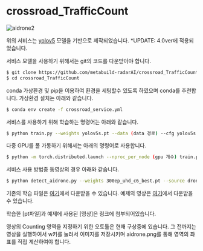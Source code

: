 # crossroad_TrafficCount

![aidrone2](https://user-images.githubusercontent.com/78409601/109888906-b57aeb80-7cc7-11eb-8423-6380a3acba35.png)

위의 서비스는 [yolov5](https://github.com/ultralytics/yolov5) 모델을 기반으로 제작되었습니다.
*UPDATE: 4.0ver에 적용되었습니다.

서비스 모델을 사용하기 위해서는 git의 코드를 다운받아야 합니다.
```bash
$ git clone https://github.com/metabuild-radarAI/crossroad_TrafficCount.git
$ cd crossroad_TrafficCount
```

conda 가상환경 및 pip을 이용하여 환경을 세팅할수 있도록 하였으며 conda를 추천합니다.
가상환경 설치는 아래와 같습니다.
```bash
$ conda env create -f crossroad_service.yml
```

서비스를 사용하기 위해 학습하는 명령어는 아래와 같습니다.
```bash
$ python train.py --weights yolov5s.pt --data (data 경로) --cfg yolov5s.yaml --epochs 300
```

다중 GPU를 풀 가동하기 위해서는 아래의 명령어로 사용합니다.
```bash
$ python -m torch.distributed.launch --nproc_per_node (gpu 개수) train.py --weights yolov5s.pt --data (data 경로) --cfg yolov5s.yaml --epochs 300
```

서비스 사용 방법중 동영상의 경우 아래와 같습니다.
```bash
$ python detect_aidrone.py --weights 300ep_uhd_c6_best.pt --source drone_video2.MP4
```
기존의 학습 파일은 [여기](https://url.kr/nk8e6q)에서 다운받을 수 있습니다.
예제의 영상은 [여기](https://url.kr/3o94sm)에서 다운받을 수 있습니다.

학습한 [pt파일]과 예제에 사용된 [영상]은 링크에 첨부되어있습니다.

영상의 Counting 영역을 지정하기 위한 오토툴은 현재 구상중에 있습니다.
그 전까지는 영상을 실행하여서 w키를 눌러서 이미지를 저장시키며 aidrone.png를 통해 영역의 좌표를 직접 계산하여야 합니다.



